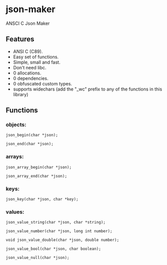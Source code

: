 # json-maker
ANSCI C Json Maker

## Features
- ANSI C (C89).
- Easy set of functions.
- Simple, small and fast.
- Don't need libc.
- 0 allocations.
- 0 dependencies.
- 0 obfuscated custom types.  
- supports widechars (add the "_wc" prefix to any of the functions in this library)

## Functions
### objects:
`json_begin(char *json);`

`json_end(char *json);`

### arrays:
`json_array_begin(char *json);`

`json_array_end(char *json);`

### keys:
`json_key(char *json, char *key);`


### values:
`json_value_string(char *json, char *string);`

`json_value_number(char *json, long int number);`

`void json_value_double(char *json, double number);`

`json_value_bool(char *json, char boolean);`

`json_value_null(char *json);`
